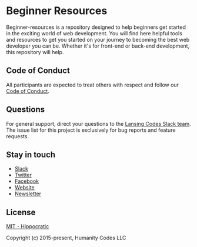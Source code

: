 # Beginner Resources

Beginner-resources is a repository designed to help beginners get started in the exciting world of web development. You will find here helpful tools and resources to get you started on your journey to becoming the best web developer you can be. Whether it's for front-end or back-end development, this repository will help.

## Code of Conduct

All participants are expected to treat others with respect and follow our [Code of Conduct](https://www.lansing.codes/code-of-conduct/).

## Questions

For general support, direct your questions to the
[Lansing Codes Slack team](http://slack.lansing.codes). The issue list for this
project is exclusively for bug reports and feature requests.

## Stay in touch

- [Slack](http://slack.lansing.codes)
- [Twitter](https://twitter.com/lansingcodes)
- [Facebook](https://www.facebook.com/lansingcodes)
- [Website](https://www.lansing.codes)
- [Newsletter](http://bit.ly/lansing-codes-newsletter)

## License

[MIT - Hippocratic](https://firstdonoharm.dev)

Copyright (c) 2015-present, Humanity Codes LLC